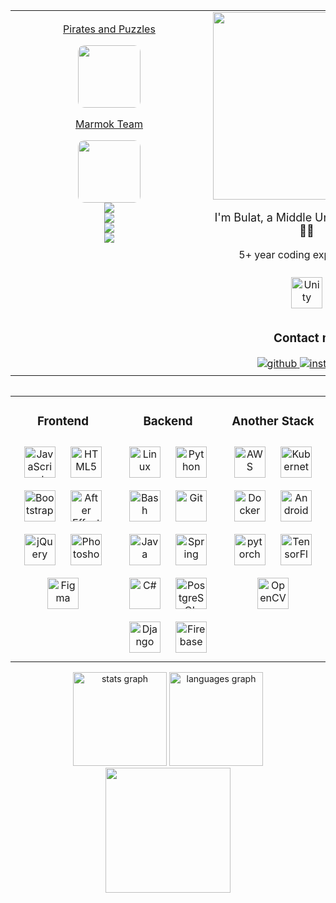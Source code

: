 <div style="display: flex; flex-direction: column; align-items: center; align-content: center">

<table>
<tr>
<td valign="top" width="50%">
<div align="center">
    <img src="https://rishavanand.github.io/static/images/greetings.gif" align="center" width="300" height="1" />
    <a href="https://apps.apple.com/ru/app/pirates-puzzles-pvp-league/id1483755748">
        <p>Pirates and Puzzles</p>
        <img src="https://is4-ssl.mzstatic.com/image/thumb/Purple112/v4/12/97/86/12978633-af3b-ebde-cf8f-6c611ded5316/AppIcon-0-0-1x_U007emarketing-0-0-0-7-0-0-sRGB-0-0-0-GLES2_U002c0-512MB-85-220-0-0.png/230x0w.webp" width="100" style="border-radius: 10%"></a>
    <a href="https://play.google.com/store/apps/details?id=com.taptics.marmokIdle&hl=ru&gl=US">
        <p>Marmok Team</p>
        <img src="https://play-lh.googleusercontent.com/yy9GRAPm-wqvCBEjkyKEf_Aajud3AUSdOawiyg5N_JgFFA_eUDRAH4Ni6gsfGFJqNEk=w240-h480-rw" width="100" style="border-radius: 10%"></a>
    <br />
    <div style="display: flex; flex-direction: column; justify-content: center; align-items: center;">
        <a href="https://github.com/Korjick/PET-Magic-Unity"><img src="https://github-readme-stats.vercel.app/api/pin/?username=Korjick&repo=PET-Magic-Unity"></a>
        <a href="https://github.com/Korjick/PET-Battle-Dice-Unity"><img src="https://github-readme-stats.vercel.app/api/pin/?username=Korjick&repo=PET-Battle-Dice-Unity"></a>
        <a href="https://github.com/Korjick/PET-SkySpy-Unity"><img src="https://github-readme-stats.vercel.app/api/pin/?username=Korjick&repo=PET-SkySpy-Unity"></a>
        <a href="https://github.com/Korjick/PET-Pong-Unity"><img src="https://github-readme-stats.vercel.app/api/pin/?username=Korjick&repo=PET-Pong-Unity"></a>
    </div>
</div>
</td>
<td valign="top" width="50%">
    <div align="center" >
        <img src="https://rishavanand.github.io/static/images/greetings.gif" align="center" width="300" />
        <p style="font-size: large">I'm Bulat, a Middle Unity developer 👨‍💻</p>
        <p style="font-size: medium">5+ year coding experience 🚀</p>
        <a href="https://unity.com/" target="_blank"><img style="margin: 10px" src="https://profilinator.rishav.dev/skills-assets/unity.png" alt="Unity" height="50" /></a>
        <h3>Contact me</h3>
        <a href="https://github.com/korjick" target="_blank">
            <img src=https://img.shields.io/badge/github-%2324292e.svg?&style=for-the-badge&logo=github&logoColor=white alt=github style="margin-bottom: 5px;" />
        </a>
        <a href="https://t.me/korjick" target="_blank">
            <img src=https://img.shields.io/badge/telegram-%23000000.svg?&style=for-the-badge&logo=telegram&logoColor=white alt=instagram style="margin-bottom: 5px;" />
        </a>
    </div>
</td>
</tr>
</table>

<table>
<tr>
<td valign="top" width="33%">

<div align="center">  
<h3>Frontend</h3>
<a href="https://www.javascript.com/" target="_blank"><img style="margin: 10px" src="https://profilinator.rishav.dev/skills-assets/javascript-original.svg" alt="JavaScript" height="50" /></a>  
<a href="https://en.wikipedia.org/wiki/HTML5" target="_blank"><img style="margin: 10px" src="https://profilinator.rishav.dev/skills-assets/html5-original-wordmark.svg" alt="HTML5" height="50" /></a>  
<a href="https://getbootstrap.com/docs/3.4/javascript/" target="_blank"><img style="margin: 10px" src="https://profilinator.rishav.dev/skills-assets/bootstrap-plain.svg" alt="Bootstrap" height="50" /></a>  
<a href="https://www.adobe.com/in/products/aftereffects.html" target="_blank"><img style="margin: 10px" src="https://profilinator.rishav.dev/skills-assets/aftereffects.png" alt="After Effects" height="50" /></a>  
<a href="https://jquery.com/" target="_blank"><img style="margin: 10px" src="https://profilinator.rishav.dev/skills-assets/jquery.png" alt="jQuery" height="50" /></a>  
<a href="https://www.adobe.com/in/products/photoshop.html" target="_blank"><img style="margin: 10px" src="https://profilinator.rishav.dev/skills-assets/photoshop-plain.svg" alt="Photoshop" height="50" /></a>  
<a href="https://www.figma.com/" target="_blank"><img style="margin: 10px" src="https://profilinator.rishav.dev/skills-assets/figma-icon.svg" alt="Figma" height="50" /></a>
</div>
</td>

<td valign="top" width="33%">

<div align="center">
<h3>Backend</h3>
<a href="https://www.linux.org/" target="_blank"><img style="margin: 10px" src="https://profilinator.rishav.dev/skills-assets/linux-original.svg" alt="Linux" height="50" /></a>  
<a href="https://www.python.org/" target="_blank"><img style="margin: 10px" src="https://profilinator.rishav.dev/skills-assets/python-original.svg" alt="Python" height="50" /></a>  
<a href="https://www.gnu.org/software/bash/" target="_blank"><img style="margin: 10px" src="https://profilinator.rishav.dev/skills-assets/gnu_bash-icon.svg" alt="Bash" height="50" /></a>  
<a href="https://github.com/" target="_blank"><img style="margin: 10px" src="https://profilinator.rishav.dev/skills-assets/git-scm-icon.svg" alt="Git" height="50" /></a>  
<a href="https://www.java.com/" target="_blank"><img style="margin: 10px" src="https://profilinator.rishav.dev/skills-assets/java-original-wordmark.svg" alt="Java" height="50" /></a>  
<a href="https://docs.spring.io/spring-framework/docs/3.0.x/reference/expressions.html#:~:text=The%20Spring%20Expression%20Language%20(SpEL,and%20basic%20string%20templating%20functionality." target="_blank"><img style="margin: 10px" src="https://profilinator.rishav.dev/skills-assets/springio-icon.svg" alt="Spring" height="50" /></a>  
<a href="https://docs.microsoft.com/en-us/dotnet/csharp/" target="_blank"><img style="margin: 10px" src="https://profilinator.rishav.dev/skills-assets/csharp-original.svg" alt="C#" height="50" /></a>  
<a href="https://www.postgresql.org/" target="_blank"><img style="margin: 10px" src="https://profilinator.rishav.dev/skills-assets/postgresql-original-wordmark.svg" alt="PostgreSQL" height="50" /></a>  
<a href="https://www.djangoproject.com/" target="_blank"><img style="margin: 10px" src="https://profilinator.rishav.dev/skills-assets/django-original.svg" alt="Django" height="50" /></a>  
<a href="https://firebase.google.com/" target="_blank"><img style="margin: 10px" src="https://profilinator.rishav.dev/skills-assets/firebase.png" alt="Firebase" height="50" /></a>
</div>
</td>

<td valign="top" width="33%">

<div align="center">
<h3>Another Stack</h3>
<a href="https://aws.amazon.com/" target="_blank"><img style="margin: 10px" src="https://profilinator.rishav.dev/skills-assets/amazonwebservices-original-wordmark.svg" alt="AWS" height="50" /></a>  
<a href="https://kubernetes.io/" target="_blank"><img style="margin: 10px" src="https://profilinator.rishav.dev/skills-assets/kubernetes-icon.svg" alt="Kubernetes" height="50" /></a>  
<a href="https://www.docker.com/" target="_blank"><img style="margin: 10px" src="https://profilinator.rishav.dev/skills-assets/docker-original-wordmark.svg" alt="Docker" height="50" /></a>  
<a href="https://www.android.com/intl/en_in/" target="_blank"><img style="margin: 10px" src="https://profilinator.rishav.dev/skills-assets/android-original-wordmark.svg" alt="Android" height="50" /></a>  
<a href="https://pytorch.org/" target="_blank"><img style="margin: 10px" src="https://profilinator.rishav.dev/skills-assets/pytorch-icon.svg" alt="pytorch" height="50" /></a>  
<a href="https://www.tensorflow.org/" target="_blank"><img style="margin: 10px" src="https://profilinator.rishav.dev/skills-assets/tensorflow-icon.svg" alt="TensorFlow" height="50" /></a>  
<a href="https://opencv.org/" target="_blank"><img style="margin: 10px" src="https://profilinator.rishav.dev/skills-assets/opencv-icon.svg" alt="OpenCV" height="50" /></a>
</div>

</td>
</tr>
</table>

<div align="center">
  <img src="https://github-readme-stats.vercel.app/api?username=Korjick&show_icons=true&theme=transparent" height="150" alt="stats graph"  />
  <img src="https://github-readme-stats.vercel.app/api/top-langs/?username=Korjick&layout=compact" height="150" alt="languages graph"  />
</div>

<div align="center"><img src="https://cdn.dribbble.com/users/63485/screenshots/11339668/media/57d96ce6efcf40c7320b93173ca8c4dc.gif" height="200" /></div>

</div>
